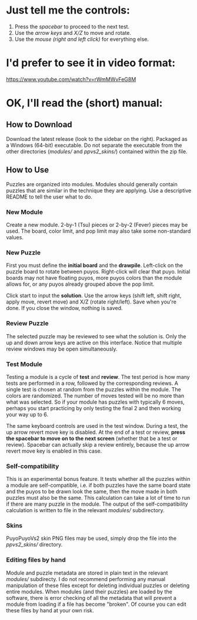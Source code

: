 # Just tell me the controls:
1. Press the *spacebar* to proceed to the next test.
2. Use the *arrow keys* and *X/Z* to move and rotate.
3. Use the *mouse (right and left click)* for everything else.

# I'd prefer to see it in video format:

https://www.youtube.com/watch?v=rWmMWvFeG8M

# OK, I'll read the (short) manual:

## How to Download

Download the latest release (look to the sidebar on the right). Packaged as a Windows (64-bit) executable. Do not separate the executable from the other directories (*modules/* and *ppvs2_skins/*) contained within the zip file.

## How to Use

Puzzles are organized into modules. Modules should generally contain puzzles that are similar in the technique they are applying. Use a descriptive README to tell the user what to do.

### New Module

Create a new module. 2-by-1 (Tsu) pieces or 2-by-2 (Fever) pieces may be used. The board, color limit, and pop limit may also take some non-standard values.

### New Puzzle

First you must define the **initial board** and the **drawpile**. Left-click on the puzzle board to rotate between puyos. Right-click will clear that puyo. Initial boards may not have floating puyos, more puyos colors than the module allows for, or any puyos already grouped above the pop limit.

Click start to input the **solution**. Use the arrow keys (shift left, shift right, apply move, revert move) and X/Z (rotate right/left). Save when you're done. If you close the window, nothing is saved.

### Review Puzzle

The selected puzzle may be reviewed to see what the solution is. Only the up and down arrow keys are active on this interface. Notice that multiple review windows may be open simultaneously.

### Test Module

Testing a module is a cycle of **test** and **review**. The test period is how many tests are performed in a row, followed by the corresponding reviews. A single test is chosen at random from the puzzles within the module. The colors are randomized. The number of moves tested will be no more than what was selected. So if your module has puzzles with typically 6 moves, perhaps you start practicing by only testing the final 2 and then working your way up to 6.

The same keyboard controls are used in the test window. During a test, the up arrow revert move key is disabled. At the end of a test or review, **press the spacebar to move on to the next screen** (whether that be a test or review). Spacebar can actually skip a review entirely, because the up arrow revert move key is enabled in this case.

### Self-compatibility

This is an experimental bonus feature. It tests whether all the puzzles within a module are self-compatible, i.e. if both puzzles have the same board state and the puyos to be drawn look the same, then the move made in both puzzles must also be the same. This calculation can take a lot of time to run if there are many puzzle in the module. The output of the self-compatibility calculation is written to file in the relevant *modules/* subdirectory.

### Skins

PuyoPuyoVs2 skin PNG files may be used, simply drop the file into the *ppvs2_skins/* directory.

### Editing files by hand

Module and puzzle metadata are stored in plain text in the relevant *modules/* subdirecty. I do not recommend performing any manual manipulation of these files except for deleting individual puzzles or deleting entire modules. When modules (and their puzzles) are loaded by the software, there is error checking of all the metadata that will prevent a module from loading if a file has become "broken". Of course you can edit these files by hand at your own risk.
